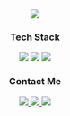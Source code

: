 <div align="center">
  <a>
    <img src="https://capsule-render.vercel.app/api?type=transparent&height=80&text=Hi%20there%21&fontColor=1F6FEB&fontSize=90&fontAlignY=60">
  </a>

  <h3>Tech Stack</h3>
  <p>
    <a>
      <img src="https://img.shields.io/badge/Python-3776AB?style=flat-square&logo=python&logoColor=white">
    </a>
    <a>
      <img src="https://img.shields.io/badge/FastAPI-009688?style=flat-square&logo=fastapi&logoColor=white">
    </a>
    <a>
      <img src="https://img.shields.io/badge/Streamlit-FF4B4B?style=flat-square&logo=streamlit&logoColor=white">
    </a>
  </p>

  <h3>Contact Me</h3>
  <p>
    <a href="https://velog.io/@full2null/posts">
      <img src="https://img.shields.io/badge/velog-20C997?style=flat-square&logo=velog&logoColor=white">
    </a>
    <a href="https://www.instagram.com/mini_mini_joon">
      <img src="https://img.shields.io/badge/Instagram-E4405F?style=flat-square&logo=instagram&logoColor=white">
    </a>
    <a href="https://discord.com/users/802084252211740692">
      <img src="https://img.shields.io/badge/Discord-5865F2?style=flat-square&logo=discord&logoColor=white">
    </a>
  </p>
</div>
